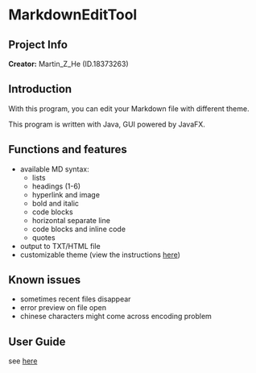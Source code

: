 # MarkdownEditTool

## Project Info

**Creator:** Martin_Z_He (ID.18373263)

## Introduction

With this program, you can edit your Markdown file with different theme.

This program is written with Java, GUI powered by JavaFX.

## Functions and features

- available MD syntax:
    - lists
    - headings (1-6)
    - hyperlink and image
    - bold and italic
    - code blocks
    - horizontal separate line
    - code blocks and inline code
    - quotes
- output to TXT/HTML file
- customizable theme (view the instructions [here](https://github.com/APassbyDreg/MarkdownEditTool/blob/master/doc/Customize%20Themes%20Instructions.md))

## Known issues

- sometimes recent files disappear
- error preview on file open
- chinese characters might come across encoding problem

## User Guide

see [here](https://apassbydreg.work/2019/10/31/codemarkdownedittool-user-guide/)